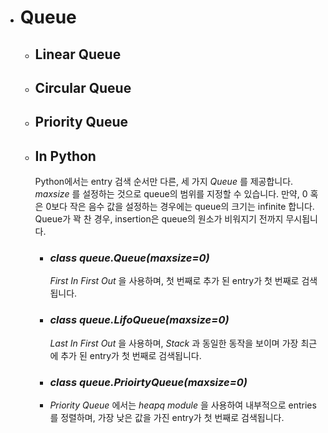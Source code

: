 - # Queue

  - ## Linear Queue

  - ## Circular Queue

  - ## Priority Queue

  - ## In Python

    Python에서는 entry 검색 순서만 다른, 세 가지 _Queue_ 를 제공합니다. _maxsize_ 를 설정하는 것으로 queue의 범위를 지정할 수 있습니다. 만약, 0 혹은 0보다 작은 음수 값을 설정하는 경우에는 queue의 크기는 infinite 합니다. Queue가 꽉 찬 경우, insertion은 queue의 원소가 비워지기 전까지 무시됩니다.
    
    - ### _class queue.Queue(maxsize=0)_

      _First In First Out_ 을 사용하며, 첫 번째로 추가 된 entry가 첫 번째로 검색됩니다. 
    
    - ### _class queue.LifoQueue(maxsize=0)_

      _Last In First Out_ 을 사용하며, _Stack_ 과 동일한 동작을 보이며 가장 최근에 추가 된 entry가 첫 번째로 검색됩니다.
      
    - ### _class queue.PrioirtyQueue(maxsize=0)_
    - 
      _Priority Queue_ 에서는 _heapq module_ 을 사용하여 내부적으로 entries를 정렬하며, 가장 낮은 값을 가진 entry가 첫 번째로 검색됩니다.
    

    

